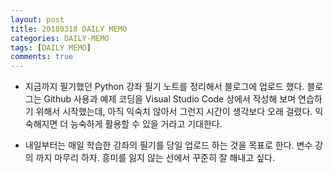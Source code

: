 ```yaml
---
layout: post
title: 20180318 DAILY MEMO
categories: DAILY-MEMO
tags: [DAILY MEMO]
comments: true
---
```

-  지금까지 필기했던 Python 강좌 필기 노트를 정리해서 블로그에 업로드 했다. 블로그는 Github 사용과 예제 코딩을 Visual Studio Code 상에서 작성해 보며 연습하기 위해서 시작했는데, 아직 익숙치 않아서 그런지 시간이 생각보다 오래 걸렸다. 익숙해지면 더 능숙하게 활용할 수 있을 거라고 기대한다.

-  내일부터는 매일 학습한 강좌의 필기를 당일 업로드 하는 것을 목표로 한다. 변수 강의 까지 마무리 하자. 흥미를 잃지 않는 선에서 꾸준히 잘 해내고 싶다. 
